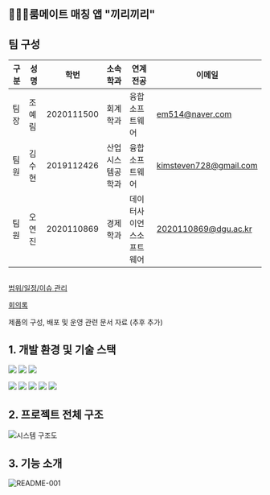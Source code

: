 ## 👩🏻‍💻룸메이트 매칭 앱 "끼리끼리"

## 팀 구성
구분 | 성명 | 학번 | 소속학과 | 연계전공 | 이메일
------|-------|-------|-------|-------|-------
팀장 | 조예림 | 2020111500 | 회계학과 | 융합소프트웨어 | em514@naver.com         
팀원 | 김수현 | 2019112426 | 산업시스템공학과 | 융합소프트웨어 | kimsteven728@gmail.com         
팀원 | 오연진 | 2020110869 | 경제학과 | 데이터사이언스소프트웨어 | 2020110869@dgu.ac.kr   



## 
### 
[범위/일정/이슈 관리](https://github.com/CSID-DGU/2024-1-OSSProj-OhYeSu-05/blob/main/Doc/4_1_OSSProj_05_OhYeSu_%EB%B2%94%EC%9C%84_%EC%9D%BC%EC%A0%95_%EC%9D%B4%EC%8A%88%EA%B4%80%EB%A6%AC.md)

[회의록](https://github.com/CSID-DGU/2024-1-OSSProj-OhYeSu-05/blob/main/Doc/4_2_OSSProj_05_OhYeSu_%ED%9A%8C%EC%9D%98%EB%A1%9D.md)

제품의 구성, 배포 및 운영 관련 문서 자료 (추후 추가)


## 1. 개발 환경 및 기술 스택 

<img src="https://img.shields.io/badge/Github-181717?style=for-the-badge&logo=Github&logoColor=white"> <img src="https://img.shields.io/badge/Andriod Studio-3DDC84?style=for-the-badge&logo=Andriod Studio&logoColor=white"> <img src="https://img.shields.io/badge/Django-092E20?style=for-the-badge&logo=Django&logoColor=White">

<img src="https://img.shields.io/badge/Kotlin-7F52FF?style=for-the-badge&logo=Kotlin&logoColor=White">
<img src="https://img.shields.io/badge/PHP-777BB4?style=for-the-badge&logo=PHP&logoColor=White">
<img src="https://img.shields.io/badge/보일내용-배경색상?style=for-the-badge&logo=제공하는이름&logoColor=White">
<img src="https://img.shields.io/badge/보일내용-배경색상?style=for-the-badge&logo=제공하는이름&logoColor=White">
<img src="https://img.shields.io/badge/보일내용-배경색상?style=for-the-badge&logo=제공하는이름&logoColor=White">



## 2. 프로젝트 전체 구조
![시스템 구조도](https://github.com/CSID-DGU/2024-1-OSSProj-OhYeSu-05/assets/143872214/bc6d45b7-436e-44be-81b9-0487dd78977d)  

## 3. 기능 소개
![README-001](https://github.com/CSID-DGU/2024-1-OSSProj-OhYeSu-05/assets/143872214/b5b5acd9-d33c-422c-a8a4-c71c4d89f875)

